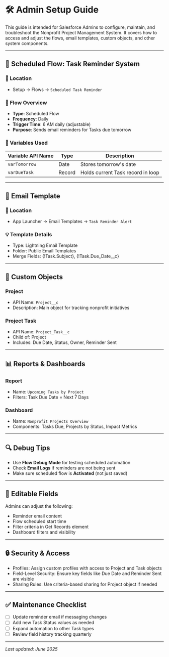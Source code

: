 # 🛠️ Admin Setup Guide

This guide is intended for Salesforce Admins to configure, maintain, and troubleshoot the Nonprofit Project Management System. It covers how to access and adjust the flows, email templates, custom objects, and other system components.

---

## 🔁 Scheduled Flow: Task Reminder System

### 📍 Location
- Setup → Flows → `Scheduled Task Reminder`

### 🔧 Flow Overview
- **Type**: Scheduled Flow
- **Frequency**: Daily
- **Trigger Time**: 6 AM daily (adjustable)
- **Purpose**: Sends email reminders for Tasks due tomorrow

### 📌 Variables Used
| Variable API Name | Type      | Description                           |
|-------------------|-----------|---------------------------------------|
| `varTomorrow`     | Date      | Stores tomorrow's date                |
| `varDueTask`      | Record    | Holds current Task record in loop     |

---

## 📨 Email Template

### 📍 Location
- App Launcher → Email Templates → `Task Reminder Alert`

### 💡 Template Details
- Type: Lightning Email Template
- Folder: Public Email Templates
- Merge Fields: {!Task.Subject}, {!Task.Due_Date__c}

---

## 🧱 Custom Objects

### Project
- API Name: `Project__c`
- Description: Main object for tracking nonprofit initiatives

### Project Task
- API Name: `Project_Task__c`
- Child of: Project
- Includes: Due Date, Status, Owner, Reminder Sent

---

## 📊 Reports & Dashboards

### Report
- Name: `Upcoming Tasks by Project`
- Filters: Task Due Date = Next 7 Days

### Dashboard
- Name: `Nonprofit Projects Overview`
- Components: Tasks Due, Projects by Status, Impact Metrics

---

## 🔍 Debug Tips

- Use **Flow Debug Mode** for testing scheduled automation
- Check **Email Logs** if reminders are not being sent
- Make sure scheduled flow is **Activated** (not just saved)

---

## 🔁 Editable Fields

Admins can adjust the following:
- Reminder email content
- Flow scheduled start time
- Filter criteria in Get Records element
- Dashboard filters and visibility

---

## 🔒 Security & Access

- Profiles: Assign custom profiles with access to Project and Task objects
- Field-Level Security: Ensure key fields like Due Date and Reminder Sent are visible
- Sharing Rules: Use criteria-based sharing for Project object if needed

---

## ✅ Maintenance Checklist

- [ ] Update reminder email if messaging changes
- [ ] Add new Task Status values as needed
- [ ] Expand automation to other Task types
- [ ] Review field history tracking quarterly

---

_Last updated: June 2025_
